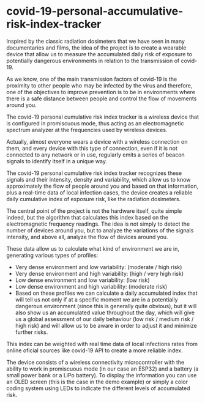# covid-19-personal-accumulative-risk-index-tracker

Inspired by the classic radiation dosimeters that we have seen in many documentaries and films, the idea of ​​the project is to create a wearable device that allow us to measure the accumulated daily risk of exposure to potentially dangerous environments in relation to the transmission of covid-19.

As we know, one of the main transmission factors of covid-19 is the proximity to other people who may be infected by the virus and therefore, one of the objectives to improve prevention is to be in environments where there is a safe distance between people and control the flow of movements around you.

The covid-19 personal cumulative risk index tracker is a wireless device that is configured in promiscuous mode, thus acting as an electromagnetic spectrum analyzer at the frequencies used by wireless devices.

Actually, almost everyone wears a device with a wireless connection on them, and every device with this type of connection, even if it is not connected to any network or in use, regularly emits a series of beacon signals to identify itself in a unique way.

The covid-19 personal cumulative risk index tracker recognizes these signals and their intensity, density and variability, which allow us to know approximately the flow of people around you and based on that information, plus a real-time data of local infection cases, the device creates a reliable daily cumulative index of exposure risk, like the radiation dosimeters.

The central point of the project is not the hardware itself, quite simple indeed, but the algorithm that calculates this index based on the electromagnetic frequency readings. The idea is not simply to detect the number of devices around you, but to analyze the variations of the signals intensity,  and above all, analyze the flow of devices around you. 

These data allow us to calculate what kind of environment we are in, generating various types of profiles:

- Very dense environment and low variability: (moderate / high risk)
- Very dense environment and high variability: (high / very high risk)
- Low dense environment and low variability: (low risk)
- Low dense environment and high variability: (moderate risk)
- Based on these profiles we can calculate a daily accumulated index that will tell us not only if at a specific moment we are in a potentially dangerous environment (since this is generally quite obvious), but it will also show us an accumulated value throughout the day, which will give us a global assessment of our daily behaviour (low risk / medium risk / high risk) and will allow us to be aware in order to adjust it and minimize further risks.

This index can be weighted with real time data of local infections rates from online oficial sources like covid-19 API to create a more reliable index.

The device consists of a wireless connectivity microcontroller with the ability to work in promiscuous mode (in our case an ESP32) and a battery (a small power bank or a LiPo battery). To display the information you can use an OLED screen (this is the case in the demo example) or simply a color coding system using LEDs to indicate the different levels of accumulated risk.



